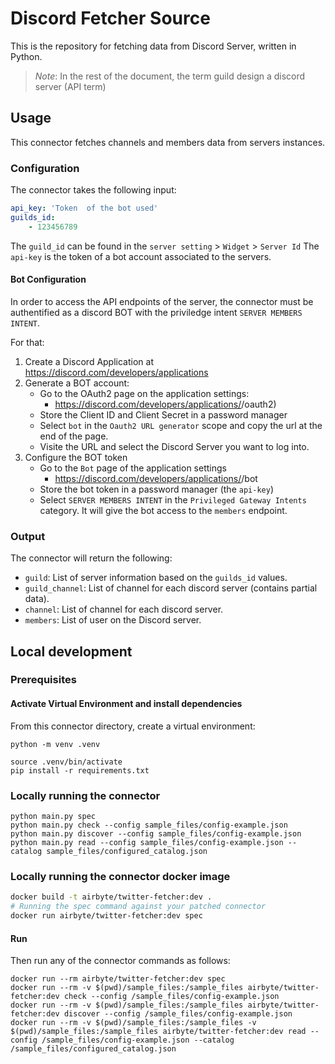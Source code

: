 # Discord Fetcher Source

This is the repository for fetching data from Discord Server, written in Python.

> *Note*: In the rest of the document, the term guild design a discord server (API term)

## Usage

This connector fetches channels and members data from servers instances.

### Configuration

The connector takes the following input:

```yaml
api_key: 'Token  of the bot used'
guilds_id: 
    - 123456789
```

The `guild_id` can be found in  the `server setting` > `Widget` > `Server Id`
The `api-key` is the token of a bot account associated to the servers.


#### Bot Configuration


In order to access the API endpoints of the server, the connector must be authentified as a discord BOT with the priviledge intent `SERVER MEMBERS INTENT`.

For that:
1. Create a Discord Application at https://discord.com/developers/applications
2. Generate a BOT account:
    * Go to the OAuth2 page on the application settings:
        * https://discord.com/developers/applications/<app-id>/oauth2)
    * Store the Client ID and Client Secret in a password manager
    * Select `bot` in the `Oauth2 URL generator` scope and copy the url at the end of the page.
    * Visite the URL and select the Discord Server you want to log into.
3. Configure the BOT token
    * Go to the `Bot` page of the application settings
        - https://discord.com/developers/applications/<app-id>/bot
    * Store the bot token in a  password manager (the `api-key`)
    * Select `SERVER MEMBERS INTENT` in the `Privileged Gateway Intents` category. It will give the bot access to the `members` endpoint.


### Output

The connector will return the following:
- `guild`: List of server information based on the `guilds_id` values.
- `guild_channel`: List of channel for each discord server (contains partial data).
- `channel`: List of channel for each discord server.
- `members`: List of user on the Discord server.

## Local development

### Prerequisites

#### Activate Virtual Environment and install dependencies
From this connector directory, create a virtual environment:
```
python -m venv .venv
```
```
source .venv/bin/activate
pip install -r requirements.txt
```

### Locally running the connector
```
python main.py spec
python main.py check --config sample_files/config-example.json
python main.py discover --config sample_files/config-example.json
python main.py read --config sample_files/config-example.json --catalog sample_files/configured_catalog.json
```

### Locally running the connector docker image

```bash
docker build -t airbyte/twitter-fetcher:dev .
# Running the spec command against your patched connector
docker run airbyte/twitter-fetcher:dev spec
````

#### Run
Then run any of the connector commands as follows:
```
docker run --rm airbyte/twitter-fetcher:dev spec
docker run --rm -v $(pwd)/sample_files:/sample_files airbyte/twitter-fetcher:dev check --config /sample_files/config-example.json
docker run --rm -v $(pwd)/sample_files:/sample_files airbyte/twitter-fetcher:dev discover --config /sample_files/config-example.json
docker run --rm -v $(pwd)/sample_files:/sample_files -v $(pwd)/sample_files:/sample_files airbyte/twitter-fetcher:dev read --config /sample_files/config-example.json --catalog /sample_files/configured_catalog.json
```

